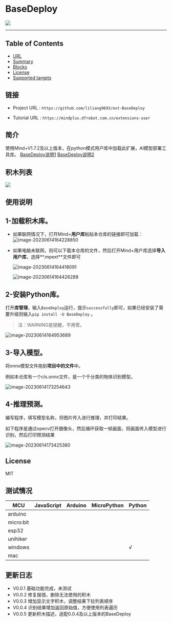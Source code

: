 # BaseDeploy


![](./python/_images/featured.png)

---------------------------------------------------------

## Table of Contents

* [URL](#url)
* [Summary](#summary)
* [Blocks](#blocks)
* [License](#license)
* [Supported targets](#Supportedtargets)

## 链接
* Project URL : ```https://github.com/liliang9693/ext-BaseDeploy```

* Tutorial URL : ```https://mindplus.dfrobot.com.cn/extensions-user```

    

## 简介
使用Mind+V1.7.2及以上版本，在python模式用户库中加载此扩展，AI模型部署工具库。
[BaseDeploy说明1](https://github.com/KerwinKai/XEdu-docs/blob/master/source/basedeploy/introduction.md)  [BaseDeploy说明2](https://xedu.readthedocs.io/zh/master/basedeploy.html)

## 积木列表

![](./python/_images/blocks.png)



## 使用说明
## 1-加载积木库。

- 如果联网情况下，打开Mind+**用户库**粘贴本仓库的链接即可加载： 
  ![image-20230614164228850](README.assets/image-20230614164228850.png)

- 如果电脑未联网，则可以下载本仓库的文件，然后打开Mind+用户库选择**导入用户库**，选择**.mpext**文件即可

  ![image-20230614164418091](README.assets/image-20230614164418091.png)

  ![image-20230614164426288](README.assets/image-20230614164426288.png)

## 2-安装Python库。

打开**库管理**，输入```BaseDeploy```运行，提示```successfully```即可，如果已经安装了需要升级则输入```pip install -U BaseDeploy``` 。

> 注：WARNING是提醒，不用管。

![image-20230614164953689](README.assets/image-20230614164953689.png)

## 3-导入模型。

将onnx模型文件拖到**项目中的文件**中。

例如本仓库有一个cls.onnx文件，是一个千分类的物体识别模型。

![image-20230614173254643](README.assets/image-20230614173254643.png)

## 4-推理预测。

编写程序，填写模型名称，将图片传入进行推理，并打印结果。

如下程序是通过opecv打开摄像头，然后循环获取一帧画面，将画面传入模型进行识别，然后打印预测结果

![image-20230614173425380](README.assets/image-20230614173425380.png)





## License

MIT

## 测试情况

MCU                | JavaScript    | Arduino   | MicroPython    | Python 
------------------ | :----------: | :----------: | :---------: | -----
arduino        |             |              |             | 
micro:bit        |             |              |             | 
esp32        |             |              |             | 
unihiker        |             |              |             | 
windows        |             |              |             | √
mac        |             |              |             | 

## 更新日志

* V0.0.1  基础功能完成，未测试
* V0.0.2  修复报错，删除无法使用的积木
* V0.0.3  增加显示文字积木，调整结果下拉列表顺序
* V0.0.4  识别结果增加返回原始值，方便使用列表遍历
* V0.0.5  更新积木描述，适配0.0.4及以上版本的BaseDeploy
